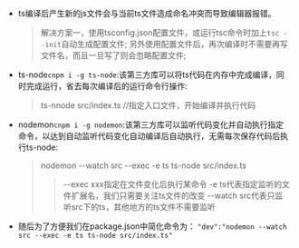 - ts编译后产生新的js文件会与当前ts文件造成命名冲突而导致编辑器报错。
  >解决方案一，使用tsconfig.json配置文件，或运行tsc命令时加上```tsc --init```自动生成配置文件;
  >另外使用配置文件后，再次编译时不需要再写文件名，而且一旦写了则会忽略配置文件;

- ts-node```cnpm i -g ts-node```:该第三方库可以将ts代码在内存中完成编译，同时完成运行，省去每次编译后的运行命令行操作:
  >ts-nnode src/index.ts    //指定入口文件，开始编译并执行代码
- nodemon```cnpm i -g nodemon```:该第三方库可以监听代码变化并自动执行指定命令，以达到自动监听代码变化自动编译后自动执行，无需每次保存代码后执行ts-node:
  >nodemon --watch src --exec -e ts ts-node src/index.ts
    >>--exec xxx指定在文件变化后执行某命令
    >>-e ts代表指定监听的文件扩展名，我们只需要关注ts文件的改变
    >>--watch src代表只监听src下的ts，其他地方的ts文件不需要监听
- 随后为了方便我们在package.json中简化命令为：
```"dev":"nodemon --watch src --exec -e ts ts-node src/index.ts"```
